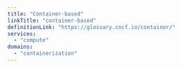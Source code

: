 ```yaml
---
title: "Container-based"
linkTitle: "container-based"
definitionLink: "https://glossary.cncf.io/container/"
services:
  - "compute"
domains:
  - "containerization"
---
```


